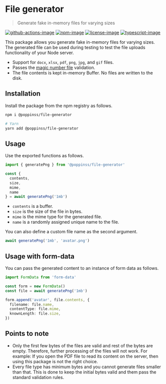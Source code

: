 # File generator
> Generate fake in-memory files for varying sizes

[![github-actions-image]][github-actions-url] [![npm-image]][npm-url] [![license-image]][license-url] [![typescript-image]][typescript-url]

This package allows you generate fake in-memory files for varying sizes. The generated file can be used during testing to test the file uploads functionality of your Node server.

- Support for `docx`, `xlsx`, `pdf`, `png`, `jpg`, and `gif` files.
- Passes the [magic number file](https://gist.github.com/leommoore/f9e57ba2aa4bf197ebc5) validation.
- The file contents is kept in-memory Buffer. No files are written to the disk.

## Installation
Install the package from the npm registry as follows.

```sh
npm i @poppinss/file-generator

# Yarn
yarn add @poppinss/file-generator
```

## Usage
Use the exported functions as follows.

```ts
import { generatePng } from '@poppinss/file-generator'

const {
  contents,
  size,
  mime,
  name
} = await generatePng('1mb')
```

- `contents` is a buffer.
- `size` is the size of the file in bytes.
- `mime` is the mime type for the generated file.
- `name` is a randomly assigned unique name to the file.

You can also define a custom file name as the second argument.

```ts
await generatePng('1mb', 'avatar.png')
```

## Usage with form-data
You can pass the generated content to an instance of form data as follows.

```ts
import FormData from 'form-data'

const form = new FormData()
const file = await generatePng('1mb')

form.append('avatar', file.contents, {
  filename: file.name,
  contentType: file.mime,
  knownLength: file.size,
})
```

## Points to note

- Only the first few bytes of the files are valid and rest of the bytes are empty. Therefore, further processing of the files will not work. For example: If you open the PDF file to read its content on the server, then using this package is not the right choice.
- Every file type has minimum bytes and you cannot generate files smaller than that. This is done to keep the initial bytes valid and them pass the standard validation rules.

[github-actions-image]: https://img.shields.io/github/workflow/status/poppinss/file-generator/test?style=for-the-badge
[github-actions-url]: https://github.com/poppinss/file-generator/actions/workflows/test.yml "github-actions"

[npm-image]: https://img.shields.io/npm/v/@poppinss/file-generator.svg?style=for-the-badge&logo=npm
[npm-url]: https://npmjs.org/package/@poppinss/file-generator "npm"

[license-image]: https://img.shields.io/npm/l/@poppinss/file-generator?color=blueviolet&style=for-the-badge
[license-url]: LICENSE.md "license"

[typescript-image]: https://img.shields.io/badge/Typescript-294E80.svg?style=for-the-badge&logo=typescript
[typescript-url]:  "typescript"

